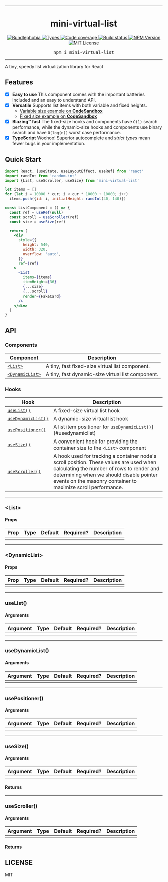 <hr>
<div align="center">
  <h1 align="center">
    mini-virtual-list
  </h1>
</div>

<p align="center">
  <a href="https://bundlephobia.com/result?p=mini-virtual-list">
    <img alt="Bundlephobia" src="https://img.shields.io/bundlephobia/minzip/mini-virtual-list?style=for-the-badge&labelColor=24292e">
  </a>
  <a aria-label="Types" href="https://www.npmjs.com/package/mini-virtual-list">
    <img alt="Types" src="https://img.shields.io/npm/types/mini-virtual-list?style=for-the-badge&labelColor=24292e">
  </a>
  <a aria-label="Code coverage report" href="https://codecov.io/gh/jaredLunde/mini-virtual-list">
    <img alt="Code coverage" src="https://img.shields.io/codecov/c/gh/jaredLunde/mini-virtual-list?style=for-the-badge&labelColor=24292e">
  </a>
  <a aria-label="Build status" href="https://travis-ci.com/jaredLunde/mini-virtual-list">
    <img alt="Build status" src="https://img.shields.io/travis/com/jaredLunde/mini-virtual-list?style=for-the-badge&labelColor=24292e">
  </a>
  <a aria-label="NPM version" href="https://www.npmjs.com/package/mini-virtual-list">
    <img alt="NPM Version" src="https://img.shields.io/npm/v/mini-virtual-list?style=for-the-badge&labelColor=24292e">
  </a>
  <a aria-label="License" href="https://jaredlunde.mit-license.org/">
    <img alt="MIT License" src="https://img.shields.io/npm/l/mini-virtual-list?style=for-the-badge&labelColor=24292e">
  </a>
</p>

<pre align="center">npm i mini-virtual-list</pre>
<hr>

A tiny, speedy list virtualization library for React

## Features

- [x] **Easy to use** This component comes with the important batteries included and an easy to understand API.
- [x] **Versatile** Supports list items with both variable and fixed heights.
  - [Variable size example on **CodeSandbox**](https://codesandbox.io/s/mini-virtual-list-example-r7fxt?file=/src/App.js)
  - [Fixed size example on **CodeSandbox**](https://codesandbox.io/s/mini-virtual-list-fixed-example-q96ty?file=/src/App.js)
- [x] **Blazing™ fast** The fixed-size hooks and components have `O(1)` search performance, while the dynamic-size hooks and
      components use binary search and have `O(log(n))` worst case performance.
- [x] **TypeScript** Woohoo! Superior autocomplete and _strict types_ mean fewer bugs in your implementation.

## Quick Start

```jsx harmony
import React, {useState, useLayoutEffect, useRef} from 'react'
import randInt from 'random-int'
import {List, useScroller, useSize} from 'mini-virtual-list'

let items = []
for (let i = 10000 * cur; i < cur * 10000 + 10000; i++)
  items.push({id: i, initialHeight: randInt(40, 140)})

const ListComponent = () => {
  const ref = useRef(null)
  const scroll = useScroller(ref)
  const size = useSize(ref)

  return (
    <div
      style={{
        height: 540,
        width: 320,
        overflow: 'auto',
      }}
      ref={ref}
    >
      <List
        items={items}
        itemHeight={36}
        {...size}
        {...scroll}
        render={FakeCard}
      />
    </div>
  )
}
```

## API

### Components

| Component                       | Description                                       |
| ------------------------------- | ------------------------------------------------- |
| [`<List>`](#list)               | A tiny, fast fixed-size virtual list component.   |
| [`<DynamicList>`](#dynamiclist) | A tiny, fast dynamic-size virtual list component. |

### Hooks

| Hook                                  | Description                                                                                                                                                                                                                                     |
| ------------------------------------- | ----------------------------------------------------------------------------------------------------------------------------------------------------------------------------------------------------------------------------------------------- |
| [`useList()`](#uselist)               | A fixed-size virtual list hook                                                                                                                                                                                                                  |
| [`useDynamicList()`](#usedynamiclist) | A dynamic-size virtual list hook                                                                                                                                                                                                                |
| [`usePositioner()`](#usepositioner)   | A list item positioner for `useDynamicList()`](#usedynamiclist)                                                                                                                                                                                 |
| [`useSize()`](#usesize)               | A convenient hook for providing the container size to the `<List>` component                                                                                                                                                                    |
| [`useScroller()`](#usescroller)       | A hook used for tracking a container node's scroll position. These values are used when calculating the number of rows to render and determining when we should disable pointer events on the masonry container to maximize scroll performance. |

---

### &lt;List&gt;

#### Props

| Prop | Type | Default | Required? | Description |
| ---- | ---- | ------- | --------- | ----------- |
|      |      |         |           |             |

---

### &lt;DynamicList&gt;

#### Props

| Prop | Type | Default | Required? | Description |
| ---- | ---- | ------- | --------- | ----------- |
|      |      |         |           |             |

---

### useList()

#### Arguments

| Argument | Type | Default | Required? | Description |
| -------- | ---- | ------- | --------- | ----------- |
|          |      |         |           |             |

---

### useDynamicList()

#### Arguments

| Argument | Type | Default | Required? | Description |
| -------- | ---- | ------- | --------- | ----------- |
|          |      |         |           |             |

---

### usePositioner()

#### Arguments

| Argument | Type | Default | Required? | Description |
| -------- | ---- | ------- | --------- | ----------- |
|          |      |         |           |             |

---

### useSize()

#### Arguments

| Argument | Type | Default | Required? | Description |
| -------- | ---- | ------- | --------- | ----------- |
|          |      |         |           |             |

#### Returns

---

### useScroller()

#### Arguments

| Argument | Type | Default | Required? | Description |
| -------- | ---- | ------- | --------- | ----------- |
|          |      |         |           |             |

#### Returns

## LICENSE

MIT
